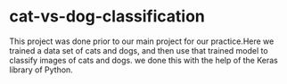 # cat-vs-dog-classification
This project was done prior to our main project for our practice.Here we trained a data set of cats and dogs, and then use that trained model to classify images of cats and dogs. we done this with the help of the Keras library of Python.
